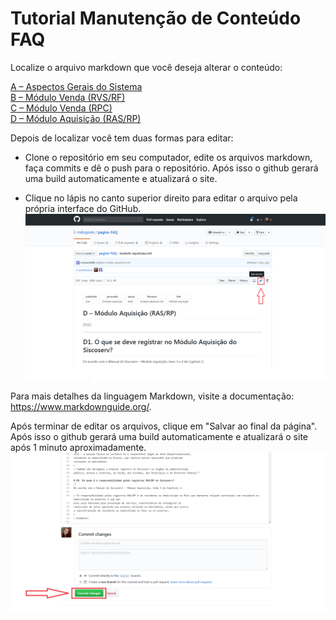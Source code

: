 # Tutorial Manutenção de Conteúdo FAQ

Localize o arquivo markdown que você deseja alterar o conteúdo:

[A – Aspectos Gerais do Sistema](https://github.com/mdicgovbr/pagina-FAQ/blob/master/aspectos-gerais-do-sistema.md)  
[B – Módulo Venda (RVS/RF)](https://github.com/mdicgovbr/pagina-FAQ/blob/master/modulo-de-venda.md)  
[C – Módulo Venda (RPC)](https://github.com/mdicgovbr/pagina-FAQ/blob/master/modulo-de-venda-RPC.md)  
[D – Módulo Aquisição (RAS/RP)](https://github.com/mdicgovbr/pagina-FAQ/blob/master/modulo-aquisicao.md)  

Depois de localizar você tem duas formas para editar:  
- Clone o repositório em seu computador, edite os arquivos markdown, faça commits e dê o push para o repositório. Após isso o github
gerará uma build automaticamente e atualizará o site.  

- Clique no lápis no canto superior direito para editar o arquivo pela própria interface do GitHub.
![](https://github.com/mdicgovbr/pagina-FAQ/blob/master/img/editar-markdown.png)

Para mais detalhes da linguagem Markdown, 
visite a documentação: https://www.markdownguide.org/.  

Após terminar de editar os arquivos, clique em "Salvar ao final da página". Após isso o github gerará uma build automaticamente 
e atualizará o site após 1 minuto aproximadamente.
![](https://github.com/mdicgovbr/pagina-FAQ/blob/master/img/salvar-mudanca.png)

